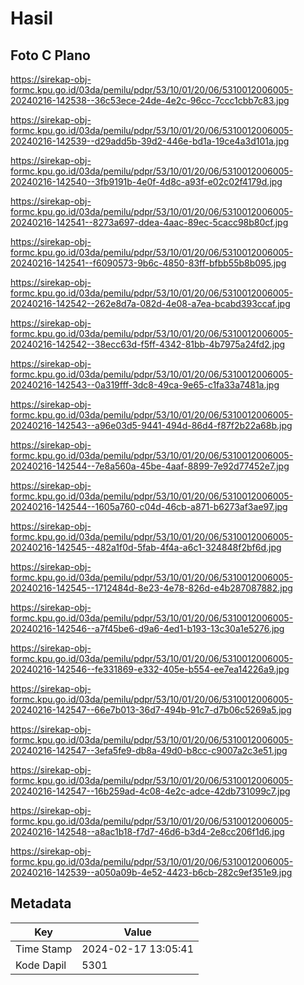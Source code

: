 # Hasil

## Foto C Plano

https://sirekap-obj-formc.kpu.go.id/03da/pemilu/pdpr/53/10/01/20/06/5310012006005-20240216-142538--36c53ece-24de-4e2c-96cc-7ccc1cbb7c83.jpg

https://sirekap-obj-formc.kpu.go.id/03da/pemilu/pdpr/53/10/01/20/06/5310012006005-20240216-142539--d29add5b-39d2-446e-bd1a-19ce4a3d101a.jpg

https://sirekap-obj-formc.kpu.go.id/03da/pemilu/pdpr/53/10/01/20/06/5310012006005-20240216-142540--3fb9191b-4e0f-4d8c-a93f-e02c02f4179d.jpg

https://sirekap-obj-formc.kpu.go.id/03da/pemilu/pdpr/53/10/01/20/06/5310012006005-20240216-142541--8273a697-ddea-4aac-89ec-5cacc98b80cf.jpg

https://sirekap-obj-formc.kpu.go.id/03da/pemilu/pdpr/53/10/01/20/06/5310012006005-20240216-142541--f6090573-9b6c-4850-83ff-bfbb55b8b095.jpg

https://sirekap-obj-formc.kpu.go.id/03da/pemilu/pdpr/53/10/01/20/06/5310012006005-20240216-142542--262e8d7a-082d-4e08-a7ea-bcabd393ccaf.jpg

https://sirekap-obj-formc.kpu.go.id/03da/pemilu/pdpr/53/10/01/20/06/5310012006005-20240216-142542--38ecc63d-f5ff-4342-81bb-4b7975a24fd2.jpg

https://sirekap-obj-formc.kpu.go.id/03da/pemilu/pdpr/53/10/01/20/06/5310012006005-20240216-142543--0a319fff-3dc8-49ca-9e65-c1fa33a7481a.jpg

https://sirekap-obj-formc.kpu.go.id/03da/pemilu/pdpr/53/10/01/20/06/5310012006005-20240216-142543--a96e03d5-9441-494d-86d4-f87f2b22a68b.jpg

https://sirekap-obj-formc.kpu.go.id/03da/pemilu/pdpr/53/10/01/20/06/5310012006005-20240216-142544--7e8a560a-45be-4aaf-8899-7e92d77452e7.jpg

https://sirekap-obj-formc.kpu.go.id/03da/pemilu/pdpr/53/10/01/20/06/5310012006005-20240216-142544--1605a760-c04d-46cb-a871-b6273af3ae97.jpg

https://sirekap-obj-formc.kpu.go.id/03da/pemilu/pdpr/53/10/01/20/06/5310012006005-20240216-142545--482a1f0d-5fab-4f4a-a6c1-324848f2bf6d.jpg

https://sirekap-obj-formc.kpu.go.id/03da/pemilu/pdpr/53/10/01/20/06/5310012006005-20240216-142545--1712484d-8e23-4e78-826d-e4b287087882.jpg

https://sirekap-obj-formc.kpu.go.id/03da/pemilu/pdpr/53/10/01/20/06/5310012006005-20240216-142546--a7f45be6-d9a6-4ed1-b193-13c30a1e5276.jpg

https://sirekap-obj-formc.kpu.go.id/03da/pemilu/pdpr/53/10/01/20/06/5310012006005-20240216-142546--fe331869-e332-405e-b554-ee7ea14226a9.jpg

https://sirekap-obj-formc.kpu.go.id/03da/pemilu/pdpr/53/10/01/20/06/5310012006005-20240216-142547--66e7b013-36d7-494b-91c7-d7b06c5269a5.jpg

https://sirekap-obj-formc.kpu.go.id/03da/pemilu/pdpr/53/10/01/20/06/5310012006005-20240216-142547--3efa5fe9-db8a-49d0-b8cc-c9007a2c3e51.jpg

https://sirekap-obj-formc.kpu.go.id/03da/pemilu/pdpr/53/10/01/20/06/5310012006005-20240216-142547--16b259ad-4c08-4e2c-adce-42db731099c7.jpg

https://sirekap-obj-formc.kpu.go.id/03da/pemilu/pdpr/53/10/01/20/06/5310012006005-20240216-142548--a8ac1b18-f7d7-46d6-b3d4-2e8cc206f1d6.jpg

https://sirekap-obj-formc.kpu.go.id/03da/pemilu/pdpr/53/10/01/20/06/5310012006005-20240216-142539--a050a09b-4e52-4423-b6cb-282c9ef351e9.jpg


## Metadata

| Key        | Value               |
| ---------- | ------------------- |
| Time Stamp | 2024-02-17 13:05:41 |
| Kode Dapil | 5301                |



